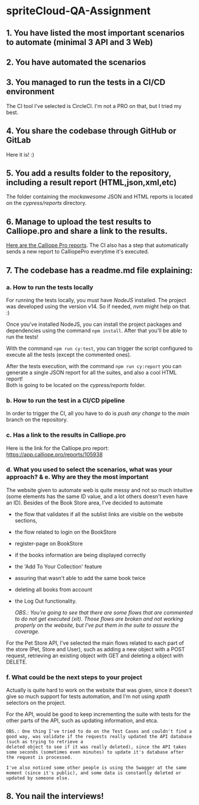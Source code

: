 # spriteCloud-QA-Assignment

## 1. You have listed the most important scenarios to automate (minimal 3 API and 3 Web)
## 2. You have automated the scenarios
## 3. You managed to run the tests in a CI/CD environment
 The CI tool I've selected is CircleCI. I'm not a PRO on that, but I tried my best.
## 4. You share the codebase through GitHub or GitLab
 Here it is! :)
## 5. You add a results folder to the repository, including a result report (HTML,json,xml,etc)
 The folder containing the *mockawesome* JSON and HTML reports is located on the *cypress/reports* directory. 
## 6. Manage to upload the test results to Calliope.pro and share a link to the results.
 [Here are the Calliope Pro reports](https://app.calliope.pro/reports/105938). The CI also has a step that automatically sends a new report to CalliopePro everytime it's executed.

## 7. The codebase has a readme.md file explaining:
### a. How to run the tests locally

For running the tests locally, you must have *NodeJS* installed. The project was developed using the version v14. So if needed, *nvm* might help on that. :) 


Once you've installed NodeJS, you can install the project packages and dependencies using the command 
`npm install`. After that you'll be able to run the tests! 

With the command `npm run cy:test`, you can trigger the script configured to execute all the tests (except the commented ones).

After the tests execution, with the command `npm run cy:report` you can generate a single JSON report for all the suites, and also a cool HTML report! \
Both is going to be located on the *cypress/reports* folder.

### b. How to run the test in a CI/CD pipeline
In order to trigger the CI, all you have to do is *push any change* to the *main* branch on the repository. 

### c. Has a link to the results in Calliope.pro
Here is the link for the Calliope.pro report: https://app.calliope.pro/reports/105938
### d. What you used to select the scenarios, what was your approach? & e. Why are they the most important

The website given to automate web is quite messy and not so much intuitive (some elements has the same ID value, and a lot others doesn't even have an ID). Besides of the Book Store area, I've decided to automate 
 - the flow that validates if all the sublist links are visible on the website sections, 
- the flow related to login on the BookStore
- register-page on BookStore
- if the books information are being displayed correctly
- the 'Add To Your Collection' feature
- assuring that wasn't able to add the same book twice
- deleting all books from account
- the Log Out functionality.
    
    *OBS.: You're going to see that there are some flows that are commented to do not get executed (xit). Those flows are broken and not working properly on the website, but I've put them in the suite to assure the coverage.*
 
 For the Pet Store API, I've selected the main flows related to each part of the store (Pet, Store and User), such as adding a new object with a POST request, retrieving an existing object with GET and deleting a object with DELETE.


### f. What could be the next steps to your project
Actually is quite hard to work on the website that was given, since it doesn't give so much support for tests automation, and I'm not using *xpath* selectors on the project.

For the API, would be good to keep incrementing the suite with tests for the other parts of the API, such as updating information, and etca.
    
    OBS.: One thing I've tried to do on the Test Cases and couldn't find a good way, was validate if the requests really updated the API database (such as trying to retrieve a 
    deleted object to see if it was really deleted), since the API takes some seconds (sometimes even minutes) to update it's database after the request is processed.
    
    I've also noticed some other people is using the Swagger at the same moment (since it's public), and some data is constantly deleted or updated by someone else.
## 8. You nail the interviews!
